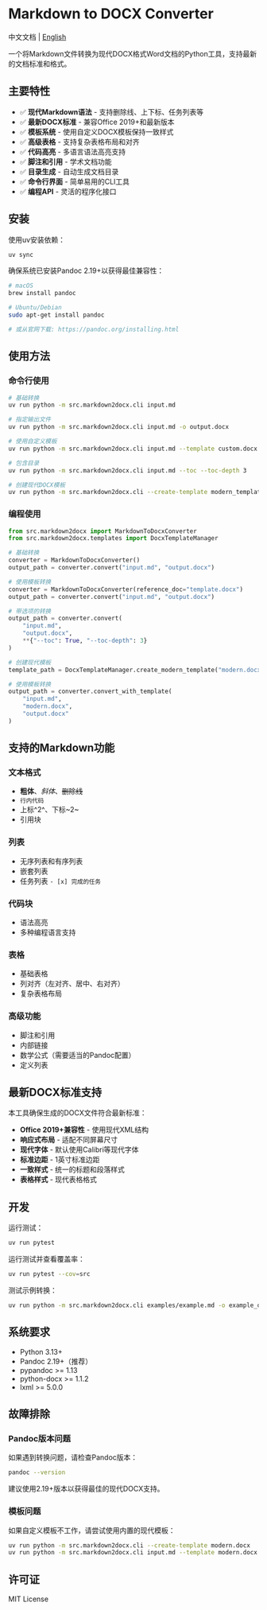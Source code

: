 # Markdown to DOCX Converter

中文文档 | [English](README.md)

一个将Markdown文件转换为现代DOCX格式Word文档的Python工具，支持最新的文档标准和格式。

## 主要特性

- ✅ **现代Markdown语法** - 支持删除线、上下标、任务列表等
- ✅ **最新DOCX标准** - 兼容Office 2019+和最新版本
- ✅ **模板系统** - 使用自定义DOCX模板保持一致样式
- ✅ **高级表格** - 支持复杂表格布局和对齐
- ✅ **代码高亮** - 多语言语法高亮支持
- ✅ **脚注和引用** - 学术文档功能
- ✅ **目录生成** - 自动生成文档目录
- ✅ **命令行界面** - 简单易用的CLI工具
- ✅ **编程API** - 灵活的程序化接口

## 安装

使用uv安装依赖：

```bash
uv sync
```

确保系统已安装Pandoc 2.19+以获得最佳兼容性：

```bash
# macOS
brew install pandoc

# Ubuntu/Debian
sudo apt-get install pandoc

# 或从官网下载: https://pandoc.org/installing.html
```

## 使用方法

### 命令行使用

```bash
# 基础转换
uv run python -m src.markdown2docx.cli input.md

# 指定输出文件
uv run python -m src.markdown2docx.cli input.md -o output.docx

# 使用自定义模板
uv run python -m src.markdown2docx.cli input.md --template custom.docx

# 包含目录
uv run python -m src.markdown2docx.cli input.md --toc --toc-depth 3

# 创建现代DOCX模板
uv run python -m src.markdown2docx.cli --create-template modern_template.docx
```

### 编程使用

```python
from src.markdown2docx import MarkdownToDocxConverter
from src.markdown2docx.templates import DocxTemplateManager

# 基础转换
converter = MarkdownToDocxConverter()
output_path = converter.convert("input.md", "output.docx")

# 使用模板转换
converter = MarkdownToDocxConverter(reference_doc="template.docx")
output_path = converter.convert("input.md", "output.docx")

# 带选项的转换
output_path = converter.convert(
    "input.md", 
    "output.docx",
    **{"--toc": True, "--toc-depth": 3}
)

# 创建现代模板
template_path = DocxTemplateManager.create_modern_template("modern.docx")

# 使用模板转换
output_path = converter.convert_with_template(
    "input.md", 
    "modern.docx", 
    "output.docx"
)
```

## 支持的Markdown功能

### 文本格式
- **粗体**、*斜体*、~~删除线~~
- `行内代码`
- 上标^2^、下标~2~
- 引用块

### 列表
- 无序列表和有序列表
- 嵌套列表
- 任务列表 `- [x] 完成的任务`

### 代码块
- 语法高亮
- 多种编程语言支持

### 表格
- 基础表格
- 列对齐（左对齐、居中、右对齐）
- 复杂表格布局

### 高级功能
- 脚注和引用
- 内部链接
- 数学公式（需要适当的Pandoc配置）
- 定义列表

## 最新DOCX标准支持

本工具确保生成的DOCX文件符合最新标准：

- **Office 2019+兼容性** - 使用现代XML结构
- **响应式布局** - 适配不同屏幕尺寸
- **现代字体** - 默认使用Calibri等现代字体
- **标准边距** - 1英寸标准边距
- **一致样式** - 统一的标题和段落样式
- **表格样式** - 现代表格格式

## 开发

运行测试：

```bash
uv run pytest
```

运行测试并查看覆盖率：

```bash
uv run pytest --cov=src
```

测试示例转换：

```bash
uv run python -m src.markdown2docx.cli examples/example.md -o example_output.docx
```

## 系统要求

- Python 3.13+
- Pandoc 2.19+（推荐）
- pypandoc >= 1.13
- python-docx >= 1.1.2
- lxml >= 5.0.0

## 故障排除

### Pandoc版本问题
如果遇到转换问题，请检查Pandoc版本：

```bash
pandoc --version
```

建议使用2.19+版本以获得最佳的现代DOCX支持。

### 模板问题
如果自定义模板不工作，请尝试使用内置的现代模板：

```bash
uv run python -m src.markdown2docx.cli --create-template modern.docx
uv run python -m src.markdown2docx.cli input.md --template modern.docx
```

## 许可证

MIT License